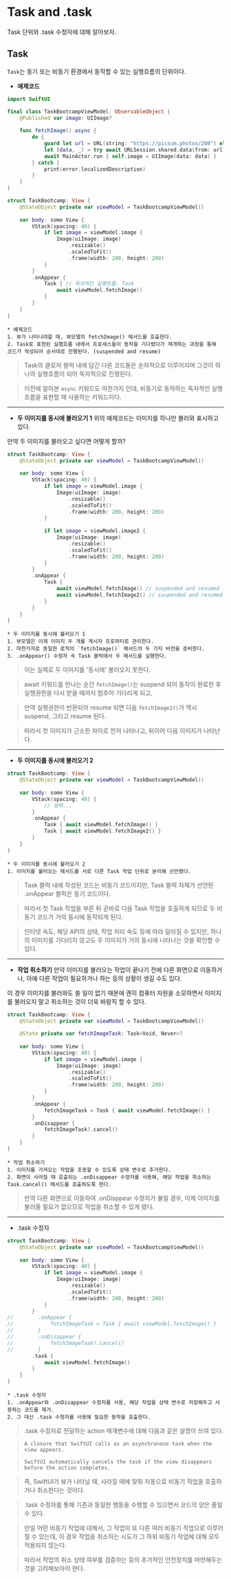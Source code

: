#  Task and .task
Task 단위와 .task 수정자에 대해 알아보자.

## Task
`Task`는 동기 또는 비동기 환경에서 동작할 수 있는 실행흐름의 단위이다.

* **예제코드**
```swift
import SwiftUI

final class TaskBootcampViewModel: ObservableObject {
    @Published var image: UIImage?
    
    func fetchImage() async {
        do {
            guard let url = URL(string: "https://picsum.photos/200") else { return }
            let (data, _) = try await URLSession.shared.data(from: url)
            await MainActor.run { self.image = UIImage(data: data) }
        } catch {
            print(error.localizedDescription)
        }
    }
}

struct TaskBootcamp: View {
    @StateObject private var viewModel = TaskBootcampViewModel()
    
    var body: some View {
        VStack(spacing: 40) {
            if let image = viewModel.image {
                Image(uiImage: image)
                    .resizable()
                    .scaledToFit()
                    .frame(width: 200, height: 200)
            }
        }
        .onAppear {
            Task { // 독자적인 실행흐름: Task
                await viewModel.fetchImage()
            }
        }
    }
}
```
    * 예제코드
    1. 뷰가 나타나려할 때, 뷰모델의 fetchImage() 메서드를 호출한다.
    2. Task로 표현된 실행흐름 내에서 프로세스들이 동작을 기다렸다가 재개하는 과정을 통해 코드가 작성되어 순서대로 진행된다. (suspended and resume)
    
> Task의 클로저 블럭 내에 담긴 다른 코드들은 순차적으로 이루어지며 그것이 하나의 실행흐름이 되어 독자적으로 진행된다.

> 이전에 알아본 `async` 키워드도 마찬가지 인데, 비동기로 동작하는 독자적인 실행흐름을 표현할 때 사용하는 키워드이다.

---

* **두 이미지를 동시에 불러오기 1**
위의 예제코드는 이미지를 하나만 불러와 표시하고 있다.

만약 두 이미지를 불러오고 싶다면 어떻게 할까?

```swift
struct TaskBootcamp: View {
    @StateObject private var viewModel = TaskBootcampViewModel()
    
    var body: some View {
        VStack(spacing: 40) {
            if let image = viewModel.image {
                Image(uiImage: image)
                    .resizable()
                    .scaledToFit()
                    .frame(width: 200, height: 200)
            }
            
            if let image = viewModel.image2 {
                Image(uiImage: image)
                    .resizable()
                    .scaledToFit()
                    .frame(width: 200, height: 200)
            }
        }
        .onAppear {
            Task {
                await viewModel.fetchImage() // suspended and resumed
                await viewModel.fetchImage2() // suspended and resumed
            }
        }
    }
}
```

    * 두 이미지를 동시에 불러오기 1 
    1. 뷰모델은 이제 이미지 두 개를 게시자 프로퍼티로 관리한다.
    2. 마찬가지로 동일한 로직의 `fetchImage()` 메서드의 두 가지 버전을 준비한다.
    3. .onAppear() 수정자 속 Task 블럭에서 두 메서드를 실행한다.
> 이는 실제로 두 이미지를 '동시에' 불러오지 못한다.

> await 키워드를 만나는 순간 `fetchImage()`는 suspend 되어 동작이 완료한 후 실행권한을 다시 받을 때까지 멈추어 기다리게 되고,

> 만약 실행권한이 반환되어 resume 되면 다음 `fetchImage2()`가 역시 suspend, 그리고 resume 된다.

> 따라서 첫 이미지가 근소한 차이로 먼저 나타나고, 뒤이어 다음 이미지가 나타난다.

---

* **두 이미지를 동시에 불러오기 2**

```swift
struct TaskBootcamp: View {
    @StateObject private var viewModel = TaskBootcampViewModel()
    
    var body: some View {
        VStack(spacing: 40) {
            // 생략...
        }
        .onAppear {
            Task { await viewModel.fetchImage() }
            Task { await viewModel.fetchImage2() }
        }
    }
}
```

    * 두 이미지를 동시에 불러오기 2
    1. 이미지를 불러오는 메서드를 서로 다른 Task 작업 단위로 분리해 선언했다.
> Task 블럭 내에 작성된 코드는 비동기 코드이지만, Task 블럭 자체가 선언된 .onAppear 블럭은 동기 코드이다.

> 따라서 첫 Task 작업을 부른 뒤 곧바로 다음 Task 작업을 호출하게 되므로 두 비동기 코드가 거의 동시에 동작되게 된다.

> 인터넷 속도, 해당 API의 상태, 작업 처리 속도 등에 따라 달라질 수 있지만, 하나의 이미지를 기다리지 않고도 두 이미지가 거의 동시에 나타나는 것을 확인할 수 있다.

---

* **작업 취소하기**
만약 이미지를 불러오는 작업이 끝나기 전에 다른 화면으로 이동하거나, 아예 다른 작업이 필요하거나 하는 등의 상황이 생길 수도 있다.

이 경우 이미지를 불러와도 쓸 일이 없기 때문에 괜히 컴퓨터 자원을 소모하면서 이미지를 불러오지 말고 취소하는 것이 더욱 바람직 할 수 있다.

```swift
struct TaskBootcamp: View {
    @StateObject private var viewModel = TaskBootcampViewModel()
    
    @State private var fetchImageTask: Task<Void, Never>?
    
    var body: some View {
        VStack(spacing: 40) {
            if let image = viewModel.image {
                Image(uiImage: image)
                    .resizable()
                    .scaledToFit()
                    .frame(width: 200, height: 200)
            }
        }
        .onAppear {
            fetchImageTask = Task { await viewModel.fetchImage() }
        }
        .onDisappear {
            fetchImageTask?.cancel()
        }
    }
}
```

    * 작업 취소하기
    1. 이미지를 가져오는 작업을 조종할 수 있도록 상태 변수로 추가한다.
    2. 화면이 사라질 때 호출되는 .onDisappear 수정자를 사용해, 해당 작업을 취소하는 Task.cancel() 메서드를 호출하도록 한다.
> 만약 다른 화면으로 이동하여 .onDisppear 수정자가 불릴 경우, 이제 이미지를 불러올 필요가 없으므로 작업을 취소할 수 있게 됐다.

---

* .task 수정자

```swift
struct TaskBootcamp: View {
    @StateObject private var viewModel = TaskBootcampViewModel()
    
    var body: some View {
        VStack(spacing: 40) {
            if let image = viewModel.image {
                Image(uiImage: image)
                    .resizable()
                    .scaledToFit()
                    .frame(width: 200, height: 200)
            }
        }
//        .onAppear {
//            fetchImageTask = Task { await viewModel.fetchImage() }
//        }
//        .onDisappear {
//            fetchImageTask?.cancel()
//        }
        .task {
            await viewModel.fetchImage()
        }
    }
}
```

    * .task 수정자
    1. .onAppear와 .onDisappear 수정자를 사용, 해당 작업을 상태 변수로 저장해두고 사용하는 코드를 제거.
    2. 그 대신 .task 수정자를 사용해 필요한 동작을 호출한다.
> .task 수정자로 전달하는 action 매개변수에 대해 다음과 같은 설명이 쓰여 있다.

> `A closure that SwiftUI calls as an asynchronous task when the view appears.`

> `SwiftUI automatically cancels the task if the view disappears before the action completes.`

> 즉, SwiftUI가 뷰가 나타날 때, 사라질 때에 맞춰 자동으로 비동기 작업을 호출하거나 취소한다는 것이다.

> .task 수정자를 통해 기존과 동일한 행동을 수행할 수 있으면서 코드의 양은 줄일 수 있다.

> 만일 어떤 비동기 작업에 대해서, 그 작업이 또 다른 여러 비동기 작업으로 이루어질 수 있는데, 이 경우 작업을 취소하는 시도가 그 하위 비동기 작업에 대해 모두 적용되지 않는다.

> 따라서 작업의 취소 상태 여부를 검증하는 등의 추가적인 안전장치를 마련해두는 것을 고려해보아야 한다.
